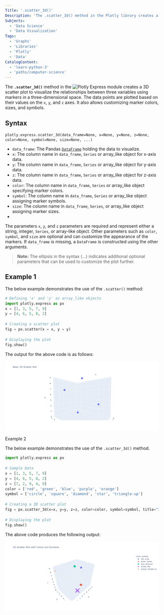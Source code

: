 ```yaml
---
Title: '.scatter_3d()'
Description: 'The .scatter_3d() method in the Plotly library creates a 3D scatter plot, displaying data points based on their values on the x, y, and z axes.'
Subjects:
  - 'Data Science'
  - 'Data Visualization'
Tags:
  - 'Graphs'
  - 'Libraries'
  - 'Plotly'
  - 'Data'
CatalogContent:
  - 'learn-python-3'
  - 'paths/computer-science'
---
```


The **`.scatter_3d()`** method in the ![Plotly Express module](https://www.codecademy.com/resources/docs/plotly/express) creates a 3D scatter plot to visualize the relationships between three variables using markers in a three-dimensional space. The data points are plotted based on their values on the `x`, `y`, and `z` axes. It also allows customizing marker colors, sizes, and symbols.

## Syntax

```pseudo
plotly.express.scatter_3d(data_frame=None, x=None, y=None, z=None, color=None, symbol=None, size=None, ...)
```

- `data_frame`: The Pandas [`DataFrame`](https://www.codecademy.com/resources/docs/pandas/dataframe) holding the data to visualize.
- `x`: The column name in `data_frame`, `Series` or array_like object for x-axis data.
- `y`: The column name in `data_frame`, `Series` or array_like object for y-axis data.
- `z`: The column name in `data_frame`, `Series` or array_like object for z-axis data.
- `color`: The column name in `data_frame`, `Series` or array_like object specifying marker colors.
- `symbol`: The column name in `data_frame`, `Series` or array_like object assigning marker symbols.
- `size`: The column name in `data_frame`, `Series`, or array_like object assigning marker sizes.
- 
The parameters `x`, `y`, and `z` parameters are required and represent either a string, integer, `Series`, or array-like object. Other parameters such as `color`, `symbol`, and `size` are optional and can customize the appearance of the markers. If `data_frame` is missing, a `DataFrame` is constructed using the other arguments.

> **Note:** The ellipsis in the syntax (...) indicates additional optional parameters that can be used to customize the plot further.

## Example 1

The below example demonstrates the use of the `.scatter()` method:

```py
# Defining 'x' and 'y' as array_like objects
import plotly.express as px
x = [1, 3, 5, 7, 9]
y = [4, 6, 5, 8, 2]

# Creating a scatter plot
fig = px.scatter(x = x, y = y)

# Displaying the plot
fig.show()
```

The output for the above code is as follows:

![The output for the above example](https://raw.githubusercontent.com/Codecademy/docs/main/media/plotlyScatter3dOutput1.png)

Example 2

The below example demonstrates the use of the `.scatter_3d()` method.

```py
import plotly.express as px

# Sample Data
x = [1, 3, 5, 7, 9]
y = [4, 6, 5, 8, 2]
z = [7, 2, 9, 4, 8]
color = ['red', 'green', 'blue', 'purple', 'orange']
symbol = ['circle', 'square', 'diamond', 'star', 'triangle-up']

# Creating a 3D scatter plot
fig = px.scatter_3d(x=x, y=y, z=z, color=color, symbol=symbol, title="3D Scatter Plot with Colors and Symbols")

# Displaying the plot
fig.show()
```

The above code produces the following output:

![The output for the above example](https://raw.githubusercontent.com/Codecademy/docs/main/media/plotlyScatter3dOutput2.png)
